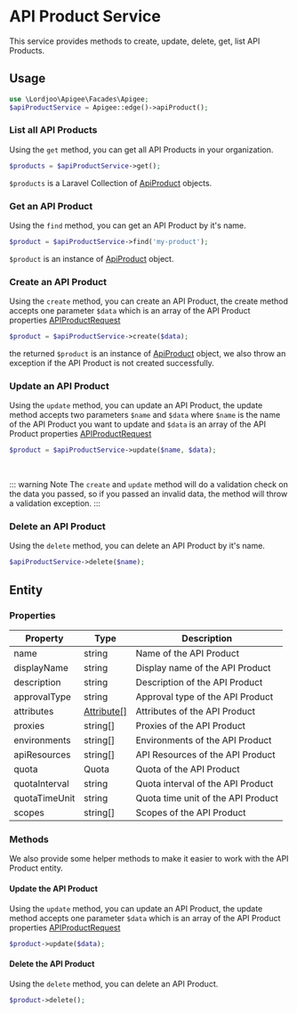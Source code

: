 # API Product Service
This service provides methods to create, update, delete, get, list API Products.

## Usage

```php
use \Lordjoo\Apigee\Facades\Apigee;
$apiProductService = Apigee::edge()->apiProduct();
```

### List all API Products

Using the `get` method, you can get all API Products in your organization.
```php
$products = $apiProductService->get();
```

```$products``` is a Laravel Collection of [ApiProduct](#entity) objects.

### Get an API Product

Using the `find` method, you can get an API Product by it's name.
```php
$product = $apiProductService->find('my-product');
```
```$product``` is an instance of [ApiProduct](#entity) object.

### Create an API Product

Using the `create` method, you can create an API Product, the create method accepts one parameter `$data` which is an array of the API Product properties [APIProductRequest](https://apidocs.apigee.com/docs/api-products/1/types/APIProductRequest)

```php
$product = $apiProductService->create($data);
```
the returned ```$product``` is an instance of [ApiProduct](#entity) object, we also throw an exception if the API Product is not created successfully.

### Update an API Product

Using the `update` method, you can update an API Product, the update method accepts two parameters `$name` and `$data` where `$name` is the name of the API Product you want to update and `$data` is an array of the API Product properties [APIProductRequest](https://apidocs.apigee.com/docs/api-products/1/types/APIProductRequest)

```php
$product = $apiProductService->update($name, $data);
```


<br>

::: warning Note
The `create` and `update` method will do a validation check on the data you passed, so if you passed an invalid data, the method will throw a validation exception.
:::

### Delete an API Product

Using the `delete` method, you can delete an API Product by it's name.
```php
$apiProductService->delete($name);
```



## Entity

### Properties

| Property | Type                               | Description             |
|------------------------|------------------------------------|-------------------------|
| name                   | string                             | Name of the API Product |
| displayName            | string                             | Display name of the API Product |
| description            | string                             | Description of the API Product |
| approvalType           | string                             | Approval type of the API Product |
| attributes             | [Attribute[]](/api/edge/attribute) | Attributes of the API Product |
| proxies                | string[]                           | Proxies of the API Product |
| environments           | string[]                           | Environments of the API Product |
| apiResources           | string[]                           | API Resources of the API Product |
| quota                  | Quota                              | Quota of the API Product |
| quotaInterval          | string                             | Quota interval of the API Product |
| quotaTimeUnit          | string                             | Quota time unit of the API Product |
| scopes                 | string[]                           | Scopes of the API Product |


### Methods
We also provide some helper methods to make it easier to work with the API Product entity.

#### Update the API Product

Using the `update` method, you can update an API Product, the update method accepts one parameter `$data` which is an array of the API Product properties [APIProductRequest](https://apidocs.apigee.com/docs/api-products/1/types/APIProductRequest)

```php
$product->update($data);
```

#### Delete the API Product
Using the `delete` method, you can delete an API Product.
```php
$product->delete();
```
